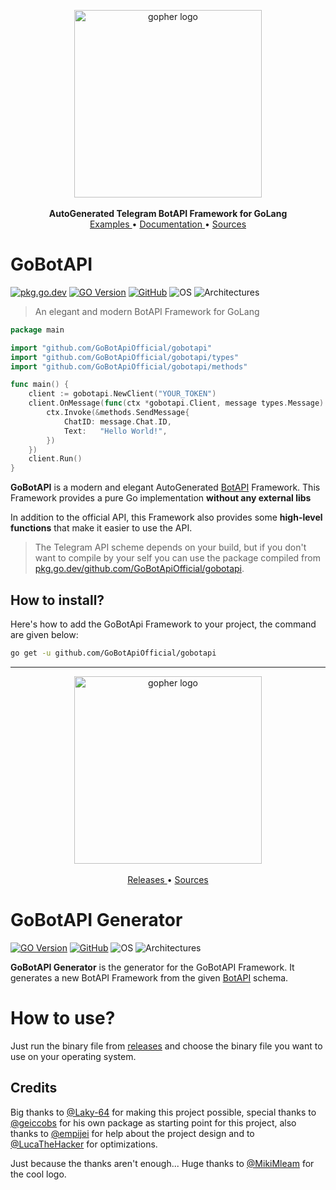 <p align="center">
    <a href="https://github.com/GoBotApiOfficial/GoBotApi">
        <img width="300px" src=".github/static/logo1.svg" alt="gopher logo" />
    </a>
    <br><br>
    <b>AutoGenerated Telegram BotAPI Framework for GoLang</b>
    <br>
    <a href="https://github.com/GoBotApiOfficial/gobotapi/tree/master/examples">
        Examples
    </a>
    •
    <a href="https://pkg.go.dev/github.com/GoBotApiOfficial/gobotapi#section-documentation">
        Documentation
    </a>
    •
    <a href="https://github.com/GoBotApiOfficial/gobotapi">
        Sources
    </a>
</p>

# GoBotAPI
[![pkg.go.dev](https://img.shields.io/github/v/tag/GoBotApiOfficial/gobotapi?color=00b7e0&label=go.pkg.dev)](https://pkg.go.dev/github.com/GoBotApiOfficial/gobotapi)
[![GO Version](https://img.shields.io/github/go-mod/go-version/GoBotApiOfficial/gobotapi)](https://go.dev/)
[![GitHub](https://img.shields.io/github/license/GoBotApiOfficial/gobotapi)](https://github.com/GoBotApiOfficial/gobotapi/blob/master/LICENSE.md)
![OS](https://img.shields.io/badge/platform-Linux%20%7C%20Windows%20%7C%20macOS-lightgrey)
![Architectures](https://img.shields.io/badge/architectures-x86__64%20%7C%20arm64v8%20%7C%20win__amd64%20%7C%20darwin__x64-blue)

> An elegant and modern BotAPI Framework for GoLang

``` go
package main

import "github.com/GoBotApiOfficial/gobotapi"
import "github.com/GoBotApiOfficial/gobotapi/types"
import "github.com/GoBotApiOfficial/gobotapi/methods"

func main() {
    client := gobotapi.NewClient("YOUR_TOKEN")
    client.OnMessage(func(ctx *gobotapi.Client, message types.Message) {
        ctx.Invoke(&methods.SendMessage{
            ChatID: message.Chat.ID,
            Text:   "Hello World!",
        })
    })
    client.Run()
}
```

**GoBotAPI** is a modern and elegant AutoGenerated [BotAPI](https://core.telegram.org/bots/api) Framework. This Framework provides a pure
Go implementation **without any external libs**

In addition to the official API, this Framework also provides some **high-level
functions** that make it easier to use the API.

> The Telegram API scheme depends on your build, but if you don't want to compile by your self you
can use the package compiled from [pkg.go.dev/github.com/GoBotApiOfficial/gobotapi](https://pkg.go.dev/github.com/GoBotApiOfficial/gobotapi).

## How to install?
Here's how to add the GoBotApi Framework to your project, the command are given below:
``` bash
go get -u github.com/GoBotApiOfficial/gobotapi
```

<hr>
<p align="center">
    <a href="https://github.com/GoBotApiOfficial/GoBotApiGenerator">
        <img width="300px" src=".github/static/logo2.svg" alt="gopher logo" />
    </a>
    <br>
    <br>
    <a href="https://github.com/GoBotApiOfficial/GoBotApiCompiler/releases">
        Releases
    </a>
    •
    <a href="https://github.com/GoBotApiOfficial/GoBotApiGenerator">
        Sources
    </a>
</p>

# GoBotAPI Generator
[![GO Version](https://img.shields.io/github/go-mod/go-version/GoBotApiOfficial/GoBotApiCompiler)](https://go.dev/)
[![GitHub](https://img.shields.io/github/license/GoBotApiOfficial/GoBotApiCompiler)](https://github.com/GoBotApiOfficial/GoBotApiCompiler/blob/master/LICENSE.md)
![OS](https://img.shields.io/badge/platform-Linux%20%7C%20Windows%20%7C%20macOS-lightgrey)
![Architectures](https://img.shields.io/badge/architectures-x86__64%20%7C%20arm64v8%20%7C%20win__amd64%20%7C%20darwin__x64-blue)

**GoBotAPI Generator** is the generator for the GoBotAPI Framework. It generates a new BotAPI Framework from the given
[BotAPI](https://core.telegram.org/bots/api) schema.

# How to use?
Just run the binary file from [releases](https://github.com/GoBotApiOfficial/GoBotApiCompiler/releases)
and choose the binary file you want to use on your operating system.

## Credits
Big thanks to [@Laky-64] for making this project possible, special thanks to [@geiccobs] for his own package as
starting point for this project, also thanks to [@empijei] for help about the project design and to
[@LucaTheHacker] for optimizations.

Just because the thanks aren't enough...
Huge thanks to [@MikiMleam] for the cool logo.

[@Laky-64]: https://github.com/Laky-64
[@geiccobs]: https://github.com/geiccobs
[@empijei]: https://github.com/empijei
[@LucaTheHacker]: https://github.com/LucaTheHacker
[@FallitoDelCazzo]: https://github.com/-
[@MikiMleam]: https://t.me/MikiMleam
